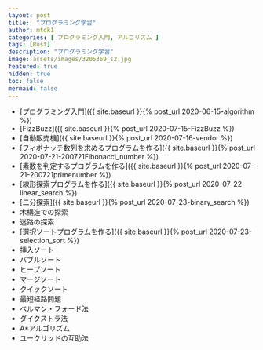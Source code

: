 ```yaml
---
layout: post
title:  "プログラミング学習"
author: mtdk1
categories: [ プログラミング入門, アルゴリズム ]
tags: [Rust]
description: "プログラミング学習"
image: assets/images/3205369_s2.jpg
featured: true
hidden: true
toc: false
mermaid: false
---
```


- [プログラミング入門]({{ site.baseurl }}{% post_url 2020-06-15-algorithm %})
- [FizzBuzz]({{ site.baseurl }}{% post_url 2020-07-15-FizzBuzz %})
- [自動販売機]({{ site.baseurl }}{% post_url 2020-07-16-vendor %})
- [フィボナッチ数列を求めるプログラムを作る]({{ site.baseurl }}{% post_url 2020-07-21-200721Fibonacci_number %})
- [素数を判定するプログラムを作る]({{ site.baseurl }}{% post_url 2020-07-21-200721primenumber %})
- [線形探索プログラムを作る]({{ site.baseurl }}{% post_url 2020-07-22-linear_search %})
- [二分探索]({{ site.baseurl }}{% post_url 2020-07-23-binary_search %})
- 木構造での探索
- 迷路の探索
- [選択ソートプログラムを作る]({{ site.baseurl }}{% post_url 2020-07-23-selection_sort %})
- 挿入ソート
- バブルソート
- ヒープソート
- マージソート
- クイックソート
- 最短経路問題
- ベルマン・フォード法
- ダイクストラ法
- A*アルゴリズム
- ユークリッドの互助法